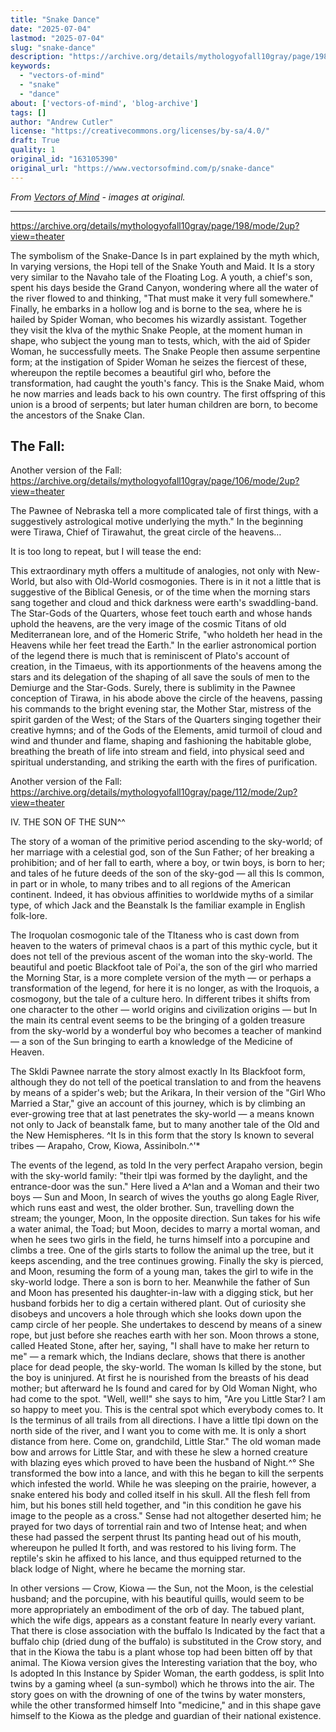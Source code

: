 ```yaml
---
title: "Snake Dance"
date: "2025-07-04"
lastmod: "2025-07-04"
slug: "snake-dance"
description: "https://archive.org/details/mythologyofall10gray/page/198/mode/2up?view=theater"
keywords:
  - "vectors-of-mind"
  - "snake"
  - "dance"
about: ['vectors-of-mind', 'blog-archive']
tags: []
author: "Andrew Cutler"
license: "https://creativecommons.org/licenses/by-sa/4.0/"
draft: True
quality: 1
original_id: "163105390"
original_url: "https://www.vectorsofmind.com/p/snake-dance"
---
```

*From [Vectors of Mind](https://www.vectorsofmind.com/p/snake-dance) - images at original.*

---

https://archive.org/details/mythologyofall10gray/page/198/mode/2up?view=theater 

The symbolism of the Snake-Dance Is in part explained by the myth which, In varying versions, the Hopi tell of the Snake Youth and Maid. It Is a story very similar to the Navaho tale of the Floating Log. A youth, a chief's son, spent his days beside the Grand Canyon, wondering where all the water of the river flowed to and thinking, "That must make it very full somewhere." Finally, he embarks in a hollow log and is borne to the sea, where he is hailed by Spider Woman, who becomes his wizardly assistant. Together they visit the klva of the mythic Snake People, at the moment human in shape, who subject the young man to tests, which, with the aid of Spider Woman, he successfully meets. The Snake People then assume serpentine form; at the instigation of Spider Woman he seizes the fiercest of these, whereupon the reptile becomes a beautiful girl who, before the transformation, had caught the youth's fancy. This is the Snake Maid, whom he now marries and leads back to his own country. The first offspring of this union is a brood of serpents; but later human children are born, to become the ancestors of the Snake Clan.

## The Fall:


Another version of the Fall: https://archive.org/details/mythologyofall10gray/page/106/mode/2up?view=theater

The Pawnee of Nebraska tell a more complicated tale of first things, with a suggestively astrological motive underlying the myth." In the beginning were Tirawa, Chief of Tirawahut, the great circle of the heavens…

It is too long to repeat, but I will tease the end:  
  
This extraordinary myth offers a multitude of analogies, not only with New-World, but also with Old-World cosmogonies. There is in it not a little that is suggestive of the Biblical Genesis, or of the time when the morning stars sang together and cloud and thick darkness were earth's swaddling-band. The Star-Gods of the Quarters, whose feet touch earth and whose hands uphold the heavens, are the very image of the cosmic Titans of old Mediterranean lore, and of the Homeric Strife, "who holdeth her head in the Heavens while her feet tread the Earth." In the earlier astronomical portion of the legend there is much that is reminiscent of Plato's account of creation, in the Timaeus, with its apportionments of the heavens among the stars and its delegation of the shaping of all save the souls of men to the Demiurge and the Star-Gods. Surely, there is sublimity in the Pawnee conception of Tirawa, in his abode above the circle of the heavens, passing his commands to the bright evening star, the Mother Star, mistress of the spirit garden of the West; of the Stars of the Quarters singing together their creative hymns; and of the Gods of the Elements, amid turmoil of cloud and wind and thunder and flame, shaping and fashioning the habitable globe, breathing the breath of life into stream and field, into physical seed and spiritual understanding, and striking the earth with the fires of purification.

Another version of the Fall: https://archive.org/details/mythologyofall10gray/page/112/mode/2up?view=theater

IV. THE SON OF THE SUN^^

The story of a woman of the primitive period ascending to the sky-world; of her marriage with a celestial god, son of the Sun Father; of her breaking a prohibition; and of her fall to earth, where a boy, or twin boys, is born to her; and tales of he future deeds of the son of the sky-god — all this Is common, in part or in whole, to many tribes and to all regions of the American continent. Indeed, it has obvious affinities to worldwide myths of a similar type, of which Jack and the Beanstalk Is the familiar example in English folk-lore.

The Iroquolan cosmogonic tale of the TItaness who is cast down from heaven to the waters of primeval chaos is a part of this mythic cycle, but it does not tell of the previous ascent of the woman into the sky-world. The beautiful and poetic Blackfoot tale of Poi'a, the son of the girl who married the Morning Star, is a more complete version of the myth — or perhaps a transformation of the legend, for here it is no longer, as with the Iroquois, a cosmogony, but the tale of a culture hero. In different tribes it shifts from one character to the other — world origins and civilization origins — but In the main its central event seems to be the bringing of a golden treasure from the sky-world by a wonderful boy who becomes a teacher of mankind — a son of the Sun bringing to earth a knowledge of the Medicine of Heaven.

The Skldi Pawnee narrate the story almost exactly In Its Blackfoot form, although they do not tell of the poetical translation to and from the heavens by means of a spider's web; but the Arikara, In their version of the "Girl Who Married a Star," give an account of this journey, which is by climbing an ever-growing tree that at last penetrates the sky-world — a means known not only to Jack of beanstalk fame, but to many another tale of the Old and the New Hemispheres. ^It Is in this form that the story Is known to several tribes — Arapaho, Crow, Kiowa, Assiniboln.^'*

The events of the legend, as told In the very perfect Arapaho version, begin with the sky-world family: "their tlpi was formed by the daylight, and the entrance-door was the sun." Here lived a A^lan and a Woman and their two boys — Sun and Moon, In search of wives the youths go along Eagle River, which runs east and west, the older brother. Sun, travelling down the stream; the younger, Moon, In the opposite direction. Sun takes for his wife a water animal, the Toad; but Moon, decides to marry a mortal woman, and when he sees two girls in the field, he turns himself into a porcupine and climbs a tree. One of the girls starts to follow the animal up the tree, but it keeps ascending, and the tree continues growing. Finally the sky is pierced, and Moon, resuming the form of a young man, takes the girl to wife in the sky-world lodge. There a son is born to her. Meanwhile the father of Sun and Moon has presented his daughter-in-law with a digging stick, but her husband forbids her to dig a certain withered plant. Out of curiosity she disobeys and uncovers a hole through which she looks down upon the camp circle of her people. She undertakes to descend by means of a sinew rope, but just before she reaches earth with her son. Moon throws a stone, called Heated Stone, after her, saying, "I shall have to make her return to me" — a remark which, the Indians declare, shows that there is another place for dead people, the sky-world. The woman Is killed by the stone, but the boy is uninjured. At first he is nourished from the breasts of his dead mother; but afterward he Is found and cared for by Old Woman Night, who had come to the spot. "Well, well!" she says to him, "Are you Little Star? I am so happy to meet you. This is the central spot which everybody comes to. It Is the terminus of all trails from all directions. I have a little tlpi down on the north side of the river, and I want you to come with me. It is only a short distance from here. Come on, grandchild, Little Star." The old woman made bow and arrows for Little Star, and with these he slew a horned creature with blazing eyes which proved to have been the husband of Night.^° She transformed the bow into a lance, and with this he began to kill the serpents which infested the world. While he was sleeping on the prairie, however, a snake entered his body and colled itself in his skull. All the flesh fell from him, but his bones still held together, and "in this condition he gave his image to the people as a cross." Sense had not altogether deserted him; he prayed for two days of torrential rain and two of Intense heat; and when these had passed the serpent thrust Its panting head out of his mouth, whereupon he pulled It forth, and was restored to his living form. The reptile's skin he affixed to his lance, and thus equipped returned to the black lodge of Night, where he became the morning star.

In other versions — Crow, Kiowa — the Sun, not the Moon, is the celestial husband; and the porcupine, with his beautiful quills, would seem to be more appropriately an embodiment of the orb of day. The tabued plant, which the wife digs, appears as a constant feature In nearly every variant. That there is close association with the buffalo Is Indicated by the fact that a buffalo chip (dried dung of the buffalo) is substituted in the Crow story, and that in the Kiowa the tabu is a plant whose top had been bitten off by that animal. The Kiowa version gives the Interesting variation that the boy, who Is adopted In this Instance by Spider Woman, the earth goddess, is split Into twins by a gaming wheel (a sun-symbol) which he throws into the air. The story goes on with the drowning of one of the twins by water monsters, while the other transformed himself Into "medicine," and in this shape gave himself to the Kiowa as the pledge and guardian of their national existence.

